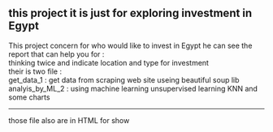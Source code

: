 ## this project it is just for exploring investment in Egypt
This project concern for who would like to invest in Egypt he can see the report that can help you for : <br>
thinking twice and indicate  location  and type for investment <br>
their is two file :<br>
get_data_1 : get data from scraping web site useing beautiful soup lib <br>
analyis_by_ML_2 : using machine learning unsupervised learning KNN and some charts <br>
<hr>
those file also are in HTML for show
